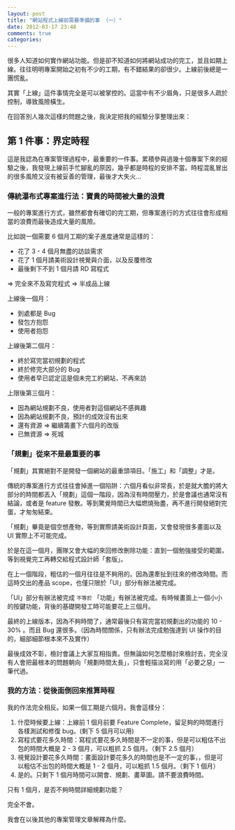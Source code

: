 ```yaml
---
layout: post
title: "網站程式上線前需要準備的事 （一）"
date: 2012-03-17 23:48
comments: true
categories: 
---
```


很多人知道如何實作網站功能。但是卻不知道如何將網站成功的完工，並且如期上線。往往明明專案開始之初有不少的工期，有不錯結果的卻很少。上線前後總是一團慌亂。

其實「上線」這件事情完全是可以被掌控的。這當中有不少眉角，只是很多人疏於控制，導致風險橫生。

在回答別人幾次這樣的問題之後，我決定把我的經驗分享整理出來：

## 第 1 件事：界定時程

這是我認為在專案管理過程中，最重要的一件事。累積參與過幾十個專案下來的經驗之後，我發現上線前手忙腳亂的原因，幾乎都是時程的安排不當。時程混亂冒出的很多風險又沒有被妥善的管理，最後才大失火...


### 傳統瀑布式專案進行法：寶貴的時間被大量的浪費

一般的專案進行方式，雖然都會有確切的完工期，但專案進行的方式往往會形成相當的浪費而最後造成大量的風險。

比如說一個需要 6 個月工期的案子進度通常是這樣的：

* 花了 3 - 4 個月無盡的訪談需求
* 花了 1 個月請美術設計視覺與介面，以及反覆修改
* 最後剩下不到 1 個月請 RD 寫程式

=> 完全來不及寫完程式 => 半成品上線 

上線後一個月：

* 到處都是 Bug
* 發包方抱怨
* 使用者抱怨

上線後第二個月：

* 終於寫完當初規劃的程式
* 終於修完大部分的 Bug
* 使用者早已認定這是個未完工的網站，不再來訪

上限後第三個月：

* 因為網站規劃不良，使用者對這個網站不感興趣
* 因為網站規劃不良，預計的成效沒有出來
* 還有資源 => 繼續籌畫下六個月的改版
* 已無資源 => 死城

### 「規劃」從來不是最重要的事

「規劃」其實絕對不是開發一個網站的最重頭項目。「施工」和「調整」才是。

傳統的專案進行方式往往會掉進一個陷阱：六個月看似非常長，於是就大膽的將大部分的時間都丟入「規劃」這個一階段，因為沒有時間壓力，於是會議也通常沒有結論，或者是 feature 發散。等到驚覺時間已大幅燃燒殆盡，再不進行開發絕對完蛋，才匆匆結束。

「規劃」畢竟是個空想產物，等到實際請美術設計頁面，又會發現很多畫面以及 UI 實際上不可能完成。

於是在這一個月，團隊又會大幅的來回修改刪除功能：直到一個勉強接受的範圍，等到視覺完工再轉交給程式設計師「套版」。

在上一個階段，粗估的一個月往往是不夠用的。因為還牽扯到往來的修改時間。而這時交出的產品 scope，也僅只限於「UI」部分有辦法被完成。

「UI」部分有辦法被完成 `不等於` 「功能」有辦法被完成。有時候畫面上一個小小的按鍵功能，背後的基礎開發工時可能要花上三個月。

最終的上線版本，因為不夠時間了，通常最後只有寫完當初規劃出的功能的 10 - 30% 。而且 Bug 還很多。（因為時間關係，只有辦法完成勉強達到 UI 操作的目的，細部細節根本來不及實作）

最後成效不彰，檢討會議上大家互相指責。但無論如何怎麼檢討來檢討去，完全沒有人會把最根本的問題朝向「規劃時間太長」，只會輕描淡寫的用「必要之惡」一筆代過。

### 我的方法：從後面倒回來推算時程

我的作法完全相反。如果一個工期是六個月。我會這樣分：

1. 什麼時候要上線：上線前 1 個月前要 Feature Complete，留足夠的時間進行各樣測試和修復 bug。(剩下 5 個月可以用)
2. 寫程式要花多久時間：寫程式要花多久時間是不一定的事，但是可以粗估不出包的時間大概是 2 - 3 個月，可以粗抓 2.5 個月。（剩下 2.5 個月）
3. 視覺設計要花多久時間：畫面設計要花多久的時間也是不一定的事，，但是可以粗估不出包的時間大概是 1 - 2 個月，可以粗抓 1.5 個月。（剩下 1 個月）
4. 是的。只剩下 1 個月時間可以開會、規劃、畫草圖。請不要浪費時間。

只有 1 個月，是否不夠時間詳細規劃功能？

完全不會。

我會在以後其他的專案管理文章解釋為什麼。

